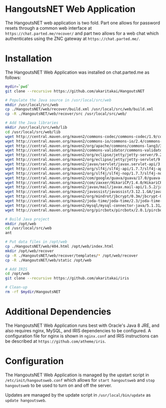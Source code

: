 HangoutsNET Web Application
===========================

The HangoutsNET web application is two fold. Part one allows for password resets through a common web interface at `https://chat.parted.me/recover/` and part two allows for a web chat which authenticates using the ZNC gateway at `https://chat.parted.me/`.

Installation
============

The HangoutsNET Web Application was installed on chat.parted.me as follows:

```sh
mydir=`pwd`
git clone --recursive https://github.com/akaritakai/HangoutsNET

# Populate the Java source in /usr/local/src/web
mkdir /usr/local/src/web
cp ./HangoutsNET/web/recover/build.xml /usr/local/src/web/build.xml
cp -R ./HangoutsNET/web/recover/src /usr/local/src/web/

# Add the Java libraries
mkdir /usr/local/src/web/lib
cd /usr/local/src/web/lib
wget http://central.maven.org/maven2/commons-codec/commons-codec/1.9/commons-codec-1.9.jar
wget http://central.maven.org/maven2/commons-io/commons-io/2.4/commons-io-2.4.jar
wget http://central.maven.org/maven2/org/apache/commons/commons-lang3/3.3.2/commons-lang3-3.3.2.jar
wget http://central.maven.org/maven2/commons-validator/commons-validator/1.4.0/commons-validator-1.4.0.jar
wget http://central.maven.org/maven2/org/eclipse/jetty/jetty-server/9.2.1.v20140609/jetty-server-9.2.1.v20140609.jar
wget http://central.maven.org/maven2/org/eclipse/jetty/jetty-servlet/9.2.1.v20140609/jetty-servlet-9.2.1.v20140609.jar
wget http://central.maven.org/maven2/javax/servlet/javax.servlet-api/3.1.0/javax.servlet-api-3.1.0.jar
wget http://central.maven.org/maven2/org/slf4j/slf4j-api/1.7.7/slf4j-api-1.7.7.jar
wget http://central.maven.org/maven2/org/slf4j/slf4j-nop/1.7.7/slf4j-nop-1.7.7.jar
wget http://central.maven.org/maven2/com/google/guava/guava/17.0/guava-17.0.jar
wget http://central.maven.org/maven2/com/zaxxer/HikariCP/1.4.0/HikariCP-1.4.0.jar
wget http://central.maven.org/maven2/javax/mail/javax.mail-api/1.5.2/javax.mail-api-1.5.2.jar
wget http://central.maven.org/maven2/javassist/javassist/3.12.1.GA/javassist-3.12.1.GA.jar
wget http://central.maven.org/maven2/org/mindrot/jbcrypt/0.3m/jbcrypt-0.3m.jar
wget http://central.maven.org/maven2/joda-time/joda-time/2.3/joda-time-2.3.jar
wget http://central.maven.org/maven2/mysql/mysql-connector-java/5.1.31/mysql-connector-java-5.1.31.jar
wget http://central.maven.org/maven2/org/pircbotx/pircbotx/2.0.1/pircbotx-2.0.1.jar

# Build Java project
mkdir /opt/web
cd /usr/local/src/web
ant

# Put data files in /opt/web
cp ./HangoutsNET/web/404.html /opt/web/index.html
mkdir /opt/web/recover
cp -R ./HangoutsNET/web/recover/templates/* /opt/web/recover
cp -R ./HangoutsNET/web/static /opt/web

# Add IRIS
cd /opt/web 
git clone --recursive https://github.com/akaritakai/iris

# Clean-up
rm -rf $mydir/HangoutsNET
```

Additional Dependencies
=======================
The HangoutsNET Web Application runs best with Oracle's Java 8 JRE, and also requires nginx, MySQL, and IRIS dependencies to be configured. A configuration file for nginx is shown in `nginx.conf` and IRIS instructions can be described at `https://github.com/atheme/iris`.

Configuration
=============
The HangoutsNET Web Application is managed by the upstart script in `/etc/init/hangoutsweb.conf` which allows for `start hangoutsweb` and `stop hangoutsweb` to be used to turn on and off the server.

Updates are managed by the update script in `/usr/local/bin/update` as `update hangoutsweb`.
